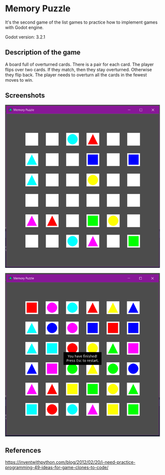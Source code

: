 # Memory Puzzle

It's the second game of the list games to practice how to implement games with Godot engine.

Godot version: 3.2.1

## Description of the game

A board full of overturned cards. There is a pair for each card. The player flips over two cards. If they match, then they stay overturned. Otherwise they flip back. The player needs to overturn all the cards in the fewest moves to win.


## Screenshots

![Playing](Screenshot_1.png)

![End game](Screenshot_2.png)


## References

https://inventwithpython.com/blog/2012/02/20/i-need-practice-programming-49-ideas-for-game-clones-to-code/
